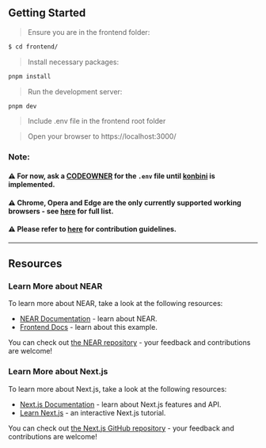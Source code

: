 ## Getting Started

> Ensure you are in the frontend folder:
```bash
$ cd frontend/
```

> Install necessary packages:
```bash
pnpm install
```

> Run the development server:
```bash
pnpm dev
```

> Include .env file in the frontend root folder

> Open your browser to https://localhost:3000/
### Note:

#### ⚠️ For now, ask a [CODEOWNER](https://github.com/KonferCA/Seahorse/blob/main/.github/CODEOWNERS) for the `.env` file until [konbini](https://github.com/juancwu/konbini) is implemented.

#### ⚠️ Chrome, Opera and Edge are the only currently supported working browsers - see [here](https://developer.mozilla.org/en-US/docs/Web/API/WebGPU_API#browser_compatibility) for full list.

#### ⚠️ Please refer to [here](https://github.com/KonferCA/Seahorse/blob/main/README.md) for contribution guidelines.

<hr/>

## Resources

### Learn More about NEAR

To learn more about NEAR, take a look at the following resources:

- [NEAR Documentation](https://docs.near.org) - learn about NEAR.
- [Frontend Docs](https://docs.near.org/build/web3-apps/quickstart) - learn about this example.

You can check out [the NEAR repository](https://github.com/near) - your feedback and contributions are welcome!

### Learn More about Next.js

To learn more about Next.js, take a look at the following resources:

- [Next.js Documentation](https://nextjs.org/docs) - learn about Next.js features and API.
- [Learn Next.js](https://nextjs.org/learn) - an interactive Next.js tutorial.

You can check out [the Next.js GitHub repository](https://github.com/vercel/next.js/) - your feedback and contributions are welcome!


